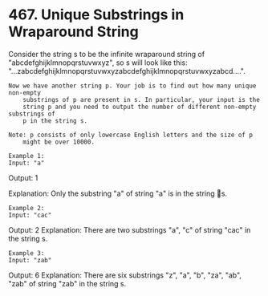 # 467. Unique Substrings in Wraparound String

Consider the string s to be the infinite wraparound string of
        "abcdefghijklmnopqrstuvwxyz", so s will look like this:
        "...zabcdefghijklmnopqrstuvwxyzabcdefghijklmnopqrstuvwxyzabcd....".

    Now we have another string p. Your job is to find out how many unique non-empty
        substrings of p are present in s. In particular, your input is the
        string p and you need to output the number of different non-empty substrings of
        p in the string s.

    Note: p consists of only lowercase English letters and the size of p
        might be over 10000.

    Example 1:
    Input: "a"
Output: 1

Explanation: Only the substring "a" of string "a" is in the string s.

    

    Example 2:
    Input: "cac"
Output: 2
Explanation: There are two substrings "a", "c" of string "cac" in the string s.

    

    Example 3:
    Input: "zab"
Output: 6
Explanation: There are six substrings "z", "a", "b", "za", "ab", "zab" of string "zab" in the string s.